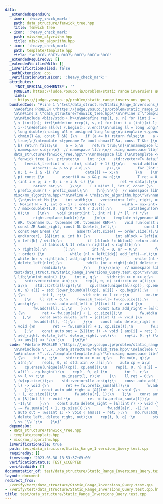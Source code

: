 ```yaml
---
data:
  _extendedDependsOn:
  - icon: ':heavy_check_mark:'
    path: data_structure/fenwick_tree.hpp
    title: fenwick tree
  - icon: ':heavy_check_mark:'
    path: misc/mo_algorithm.hpp
    title: misc/mo_algorithm.hpp
  - icon: ':heavy_check_mark:'
    path: template/template.hpp
    title: "\u30C6\u30F3\u30D7\u30EC\u30FC\u30C8"
  _extendedRequiredBy: []
  _extendedVerifiedWith: []
  _isVerificationFailed: false
  _pathExtension: cpp
  _verificationStatusIcon: ':heavy_check_mark:'
  attributes:
    '*NOT_SPECIAL_COMMENTS*': ''
    PROBLEM: https://judge.yosupo.jp/problem/static_range_inversions_query
    links:
    - https://judge.yosupo.jp/problem/static_range_inversions_query
  bundledCode: "#line 1 \"test/data_structure/Static_Range_Inversions_Query.test.cpp\"\
    \n#define PROBLEM \"https://judge.yosupo.jp/problem/static_range_inversions_query\"\
    \n\n#line 2 \"data_structure/fenwick_tree.hpp\"\n\n#line 2 \"template/template.hpp\"\
    \n\n#include <bits/stdc++.h>\n\n#define rep(i, s, n) for (int i = (int)(s); i\
    \ < (int)(n); i++)\n#define rrep(i, s, n) for (int i = (int)(n)-1; i >= (int)(s);\
    \ i--)\n#define all(v) v.begin(), v.end()\n\nusing ll = long long;\nusing ld =\
    \ long double;\nusing ull = unsigned long long;\n\ntemplate <typename T> bool\
    \ chmin(T &a, const T &b) {\n    if (a <= b) return false;\n    a = b;\n    return\
    \ true;\n}\ntemplate <typename T> bool chmax(T &a, const T &b) {\n    if (a >=\
    \ b) return false;\n    a = b;\n    return true;\n}\n\nnamespace lib {\n\nusing\
    \ namespace std;\n\n}  // namespace lib\n\n// using namespace lib;\n#line 4 \"\
    data_structure/fenwick_tree.hpp\"\n\nnamespace lib {\n\ntemplate <class T> struct\
    \ fenwick_tree {\n  private:\n    int n;\n    std::vector<T> data;\n\n  public:\n\
    \    fenwick_tree(int n) : n(n), data(n + 1) {}\n\n    void add(int p, T x) {\n\
    \        assert(0 <= p && p < n);\n        p++;\n        for (int i = p; i <=\
    \ n; i += i & -i) {\n            data[i] += x;\n        }\n    }\n\n    T prefix_sum(int\
    \ p) const {\n        assert(0 <= p && p <= n);\n        T ret = 0;\n        for\
    \ (int i = p; i > 0; i -= i & -i) {\n            ret += data[i];\n        }\n\
    \        return ret;\n    }\n\n    T sum(int l, int r) const {\n        return\
    \ prefix_sum(r) - prefix_sum(l);\n    }\n};\n\n}  // namespace lib\n#line 2 \"\
    misc/mo_algorithm.hpp\"\n\n#line 4 \"misc/mo_algorithm.hpp\"\n\nnamespace lib\
    \ {\n\nstruct Mo {\n    int width;\n    vector<int> left, right, order;\n\n  \
    \  Mo(int N = 1, int Q = 1) : order(Q) {\n        width = max<int>(1, 1.0 * N\
    \ / max<double>(1.0, sqrt(Q * 2.0 / 3.0)));\n        iota(begin(order), end(order),\
    \ 0);\n    }\n\n    void insert(int l, int r) { /* [l, r) */\n        left.emplace_back(l);\n\
    \        right.emplace_back(r);\n    }\n\n    template <typename AL, typename\
    \ AR, typename DL, typename DR, typename REM>\n    void run(const AL &add_left,\
    \ const AR &add_right, const DL &delete_left,\n             const DR &delete_right,\
    \ const REM &rem) {\n        assert(left.size() == order.size());\n        sort(begin(order),\
    \ end(order), [&](int a, int b) {\n            int ablock = left[a] / width, bblock\
    \ = left[b] / width;\n            if (ablock != bblock) return ablock < bblock;\n\
    \            if (ablock & 1) return right[a] < right[b];\n            return right[a]\
    \ > right[b];\n        });\n        int nl = 0, nr = 0;\n        for (auto idx\
    \ : order) {\n            while (nl > left[idx]) add_left(--nl);\n           \
    \ while (nr < right[idx]) add_right(nr++);\n            while (nl < left[idx])\
    \ delete_left(nl++);\n            while (nr > right[idx]) delete_right(--nr);\n\
    \            rem(idx);\n        }\n    }\n};\n\n}  // namespace lib\n#line 6 \"\
    test/data_structure/Static_Range_Inversions_Query.test.cpp\"\n\nusing namespace\
    \ lib;\n\nint main() {\n    int n, q;\n    std::cin >> n >> q;\n    Mo mo(n, q);\n\
    \    std::vector<int> a(n);\n    rep(i, 0, n) std::cin >> a[i];\n    auto cp =\
    \ a;\n    std::sort(all(cp));\n    cp.erase(unique(all(cp)), cp.end());\n    rep(i,\
    \ 0, n) a[i] = std::lower_bound(all(cp), a[i]) - cp.begin();\n    rep(i, 0, q)\
    \ {\n        int l, r;\n        std::cin >> l >> r;\n        mo.insert(l, r);\n\
    \    }\n    ll ret = 0;\n    fenwick_tree<ll> fw(cp.size());\n    std::vector<ll>\
    \ ans(q);\n    const auto add_left = [&](int l) -> void {\n        ret += fw.prefix_sum(a[l]);\n\
    \        fw.add(a[l], 1);\n    };\n    const auto add_right = [&](int r) -> void\
    \ {\n        ret += fw.sum(a[r] + 1, cp.size());\n        fw.add(a[r], 1);\n \
    \   };\n    const auto delete_left = [&](int l) -> void {\n        ret -= fw.prefix_sum(a[l]);\n\
    \        fw.add(a[l], -1);\n    };\n    const auto delete_right = [&](int r) ->\
    \ void {\n        ret -= fw.sum(a[r] + 1, cp.size());\n        fw.add(a[r], -1);\n\
    \    };\n    const auto out = [&](int i) -> void { ans[i] = ret; };\n    mo.run(add_left,\
    \ add_right, delete_left, delete_right, out);\n    rep(i, 0, q) {\n        std::cout\
    \ << ans[i] << '\\n';\n    }\n}\n"
  code: "#define PROBLEM \"https://judge.yosupo.jp/problem/static_range_inversions_query\"\
    \n\n#include \"../../data_structure/fenwick_tree.hpp\"\n#include \"../../misc/mo_algorithm.hpp\"\
    \n#include \"../../template/template.hpp\"\n\nusing namespace lib;\n\nint main()\
    \ {\n    int n, q;\n    std::cin >> n >> q;\n    Mo mo(n, q);\n    std::vector<int>\
    \ a(n);\n    rep(i, 0, n) std::cin >> a[i];\n    auto cp = a;\n    std::sort(all(cp));\n\
    \    cp.erase(unique(all(cp)), cp.end());\n    rep(i, 0, n) a[i] = std::lower_bound(all(cp),\
    \ a[i]) - cp.begin();\n    rep(i, 0, q) {\n        int l, r;\n        std::cin\
    \ >> l >> r;\n        mo.insert(l, r);\n    }\n    ll ret = 0;\n    fenwick_tree<ll>\
    \ fw(cp.size());\n    std::vector<ll> ans(q);\n    const auto add_left = [&](int\
    \ l) -> void {\n        ret += fw.prefix_sum(a[l]);\n        fw.add(a[l], 1);\n\
    \    };\n    const auto add_right = [&](int r) -> void {\n        ret += fw.sum(a[r]\
    \ + 1, cp.size());\n        fw.add(a[r], 1);\n    };\n    const auto delete_left\
    \ = [&](int l) -> void {\n        ret -= fw.prefix_sum(a[l]);\n        fw.add(a[l],\
    \ -1);\n    };\n    const auto delete_right = [&](int r) -> void {\n        ret\
    \ -= fw.sum(a[r] + 1, cp.size());\n        fw.add(a[r], -1);\n    };\n    const\
    \ auto out = [&](int i) -> void { ans[i] = ret; };\n    mo.run(add_left, add_right,\
    \ delete_left, delete_right, out);\n    rep(i, 0, q) {\n        std::cout << ans[i]\
    \ << '\\n';\n    }\n}"
  dependsOn:
  - data_structure/fenwick_tree.hpp
  - template/template.hpp
  - misc/mo_algorithm.hpp
  isVerificationFile: true
  path: test/data_structure/Static_Range_Inversions_Query.test.cpp
  requiredBy: []
  timestamp: '2023-06-30 13:53:37+09:00'
  verificationStatus: TEST_ACCEPTED
  verifiedWith: []
documentation_of: test/data_structure/Static_Range_Inversions_Query.test.cpp
layout: document
redirect_from:
- /verify/test/data_structure/Static_Range_Inversions_Query.test.cpp
- /verify/test/data_structure/Static_Range_Inversions_Query.test.cpp.html
title: test/data_structure/Static_Range_Inversions_Query.test.cpp
---
```

